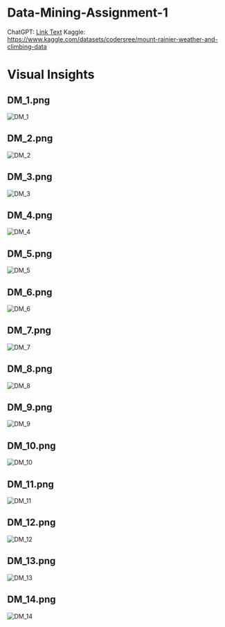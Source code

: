 # Data-Mining-Assignment-1
ChatGPT: [Link Text](https://github.com/darshlukkad/Data-Mining-1/blob/main/CRISM_DM_Assignment_1_DM.pdf)
Kaggle: https://www.kaggle.com/datasets/codersree/mount-rainier-weather-and-climbing-data

# Visual Insights

## DM_1.png
![DM_1](graphs/DM_1.png)

## DM_2.png
![DM_2](graphs/DM_2.png)

## DM_3.png
![DM_3](graphs/DM_3.png)

## DM_4.png
![DM_4](graphs/DM_4.png)

## DM_5.png
![DM_5](graphs/DM_5.png)

## DM_6.png
![DM_6](graphs/DM_6.png)

## DM_7.png
![DM_7](graphs/DM_7.png)

## DM_8.png
![DM_8](graphs/DM_8.png)

## DM_9.png
![DM_9](graphs/DM_9.png)

## DM_10.png
![DM_10](graphs/DM_10.png)

## DM_11.png
![DM_11](graphs/DM_11.png)

## DM_12.png
![DM_12](graphs/DM_12.png)

## DM_13.png
![DM_13](graphs/DM_13.png)

## DM_14.png
![DM_14](graphs/DM_14.png)
